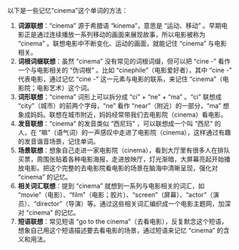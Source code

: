 以下是一些记忆“cinema”这个单词的方法：
1. **词源联想**：“cinema” 源于希腊语 “kinema”，意思是 “运动、移动” 。早期电影正是通过连续播放一系列移动的画面来展现故事，所以电影被称为 “cinema” 。联想电影中不断变化、运动的画面，就能记住 “cinema” 与电影相关。
2. **词根词缀联想**：虽然 “cinema” 没有常见的词根词缀，但可以把 “cine -” 看作一个与电影相关的 “伪词根” 。比如 “cinephile”（电影爱好者），其中 “cine -” 代表电影，通过记忆 “cine -” 这一元素与电影的联系，来记住 “cinema”（电影院；电影艺术）这个词。
3. **词形联想**：“cinema” 词形上可以拆分成 “ci” + “ne” + “ma” 。“ci” 联想成 “city”（城市）的前两个字母，“ne” 看作 “near”（附近）的一部分，“ma” 想象成妈妈。联想在城市附近，妈妈经常带我们去电影院（cinema）看电影。
4. **发音联想**：“cinema” 的发音类似 “西尼玛” ，可以联想成一个叫 “西尼” 的人，在 “嘛”（语气词）的一声感叹中走进了电影院（cinema），这样通过有趣的发音谐音场景，记住单词。
5. **场景联想**：想象自己走进一家电影院（cinema），看到大厅里有很多人在排队买票，周围张贴着各种电影海报，走进放映厅，灯光渐暗，大屏幕亮起开始播放电影。把这个完整的去电影院看电影的场景在脑海中清晰呈现，强化对 “cinema” 的记忆。
6. **相关词汇联想**：提到 “cinema” 就想到一系列与电影相关的词汇，如 “movie”（电影）、“film”（电影；胶片）、“screen”（屏幕）、“actor”（演员）、“director”（导演）等。通过这些相关词汇编织成一个电影主题网，加深对 “cinema” 的记忆。
7. **短语联想**：常见短语 “go to the cinema”（去看电影），反复默念这个短语，想象自己用这个短语描述要去看电影的场景，通过短语来记忆 “cinema” 的含义和用法。 